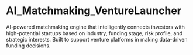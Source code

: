 # AI_Matchmaking_VentureLauncher
AI-powered matchmaking engine that intelligently connects investors with high-potential startups based on industry, funding stage, risk profile, and strategic interests. Built to support venture platforms in making data-driven funding decisions.
